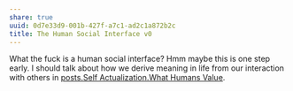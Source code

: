```yaml
---
share: true
uuid: 0d7e33d9-001b-427f-a7c1-ad2c1a872b2c
title: The Human Social Interface v0
---
```

What the fuck is a human social interface? Hmm maybe this is one step early. I should talk about how we derive meaning in life from our interaction with others in [posts.Self Actualization.What Humans Value](/f91229f0-4d0f-46d1-b754-4f775e256bab).